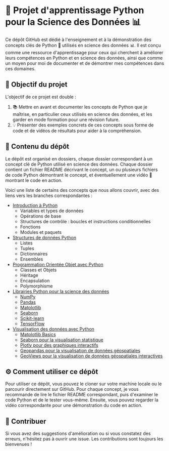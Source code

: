 # 🐍 Projet d'apprentissage Python pour la Science des Données 📊

Ce dépôt GitHub est dédié à l'enseignement et à la démonstration des concepts clés de Python 🐍 utilisés en science des données 📊. Il est conçu comme une ressource d'apprentissage pour ceux qui cherchent à améliorer leurs compétences en Python et en science des données, ainsi que comme un moyen pour moi de documenter et de démontrer mes compétences dans ces domaines.

## 🎯 Objectif du projet

L'objectif de ce projet est double :

1. 📚 Mettre en avant et documenter les concepts de Python que je maîtrise, en particulier ceux utilisés en science des données, et les garder en mode formation pour une révision future.
2. 💡 Présenter des exemples concrets de ces concepts sous forme de code et de vidéos de résultats pour aider à la compréhension.

## 📁 Contenu du dépôt

Le dépôt est organisé en dossiers, chaque dossier correspondant à un concept clé de Python utilisé en science des données. Chaque dossier contient un fichier README décrivant le concept, un ou plusieurs fichiers de code Python démontrant le concept, et éventuellement une vidéo 🎥 montrant le code en action.

Voici une liste de certains des concepts que nous allons couvrir, avec des liens vers les branches correspondantes :

- [Introduction à Python](https://github.com/Gogo-IGM-BK/Python-Data/tree/Introduction_Python)
  - Variables et types de données
  - Opérations de base
  - Structures de contrôle : boucles et instructions conditionnelles
  - Fonctions
  - Modules et paquets
- [Structures de données Python](https://github.com/Gogo-IGM-BK/Python-Data/tree/Structures-de-données-Python)
  - Listes
  - Tuples
  - Dictionnaires
  - Ensembles
- [Programmation Orientée Objet avec Python](https://github.com/votre-nom-utilisateur/votre-depot/tree/poo-python)
  - Classes et Objets
  - Héritage
  - Encapsulation
  - Polymorphisme
- [Librairies Python pour la science des données](https://github.com/votre-nom-utilisateur/votre-depot/tree/librairies-python-data-science)
  - [NumPy](https://github.com/votre-nom-utilisateur/votre-depot/tree/librairies-python-data-science/numpy)
  - [Pandas](https://github.com/votre-nom-utilisateur/votre-depot/tree/librairies-python-data-science/pandas)
  - [Matplotlib](https://github.com/votre-nom-utilisateur/votre-depot/tree/librairies-python-data-science/matplotlib)
  - [Seaborn](https://github.com/votre-nom-utilisateur/votre-depot/tree/librairies-python-data-science/seaborn)
  - [Scikit-learn](https://github.com/votre-nom-utilisateur/votre-depot/tree/librairies-python-data-science/scikit-learn)
  - [TensorFlow](https://github.com/votre-nom-utilisateur/votre-depot/tree/librairies-python-data-science/tensorflow)
- [Visualisation des données avec Python](https://github.com/votre-nom-utilisateur/votre-depot/tree/visualisation-donnees-python)
  - [Matplotlib Basics](https://github.com/votre-nom-utilisateur/votre-depot/tree/visualisation-donnees-python/matplotlib-basics)
  - [Seaborn pour la visualisation statistique](https://github.com/votre-nom-utilisateur/votre-depot/tree/visualisation-donnees-python/seaborn)
  - [Plotly pour des graphiques interactifs](https://github.com/votre-nom-utilisateur/votre-depot/tree/visualisation-donnees-python/plotly)
  - [Geopandas pour la visualisation de données géospatiales](https://github.com/votre-nom-utilisateur/votre-depot/tree/visualisation-donnees-python/geopandas)
  - [GeoViews pour la visualisation de données géospatiales interactives](https://github.com/votre-nom-utilisateur/votre-depot/tree/visualisation-donnees-python/geoviews)


## ⚙️ Comment utiliser ce dépôt

Pour utiliser ce dépôt, vous pouvez le cloner sur votre machine locale ou le parcourir directement sur GitHub. Pour chaque concept, je vous recommande de lire le fichier README correspondant, puis d'examiner le code Python et de le tester vous-même. Ensuite, vous pouvez regarder la vidéo correspondante pour une démonstration du code en action.

## 🤝 Contribuer

Si vous avez des suggestions d'amélioration ou si vous constatez des erreurs, n'hésitez pas à ouvrir une issue. Les contributions sont toujours les bienvenues !


